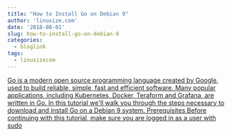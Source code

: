 ```yaml
---
title: "How to Install Go on Debian 9"
author: 'linuxize.com'
date: '2018-08-01'
slug: how-to-install-go-on-debian-9
categories:
  - bloglink
tags:
  - linuxizecom
---
```


[Go is a modern open source programming language created by Google, used to build reliable, simple, fast and efficient software. Many popular applications, including Kubernetes, Docker, Teraform and Grafana, are written in Go. In this tutorial we'll walk you through the steps necessary to download and install Go on a Debian 9 system. Prerequisites Before continuing with this tutorial, make sure you are logged in as a user with sudo<i class="fas fa-external-link-alt"></i>](https://linuxize.com/post/how-to-install-go-on-debian-9/)

